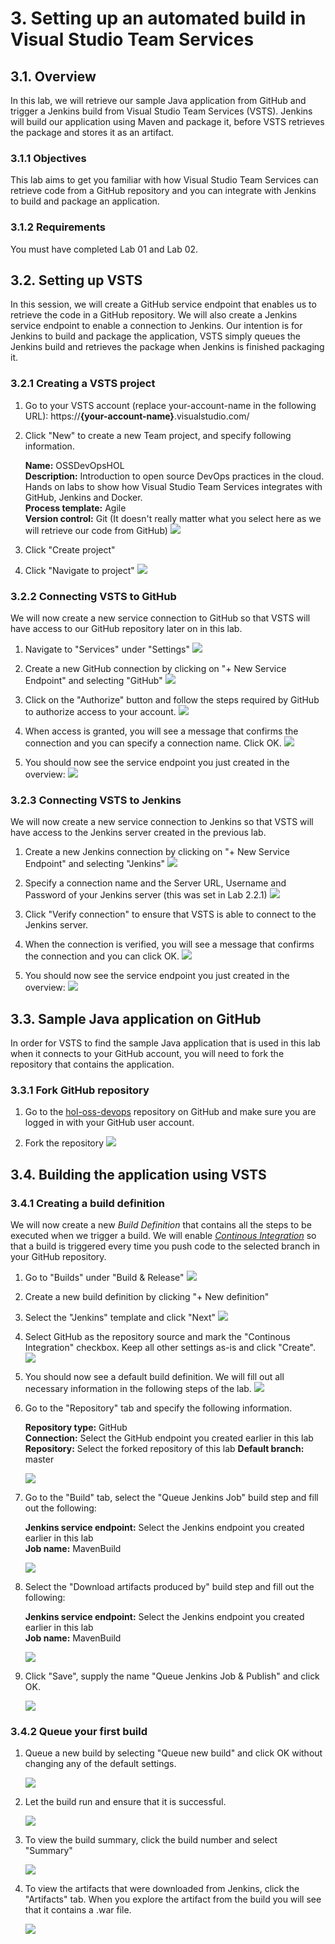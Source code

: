 # 3. Setting up an automated build in Visual Studio Team Services
## 3.1. Overview
In this lab, we will retrieve our sample Java application from GitHub and trigger a Jenkins build from Visual Studio Team Services (VSTS). Jenkins will build our application using Maven and package it, before VSTS retrieves the package and stores it as an artifact.

### 3.1.1 Objectives
This lab aims to get you familiar with how Visual Studio Team Services can retrieve code from a GitHub repository and you can integrate with Jenkins to build and package an application. 

### 3.1.2 Requirements
You must have completed Lab 01 and Lab 02.

## 3.2. Setting up VSTS
In this session, we will create a GitHub service endpoint that enables us to retrieve the code in a GitHub repository. We will also create a Jenkins service endpoint to enable a connection to Jenkins. Our intention is for Jenkins to build and package the application, VSTS simply queues the Jenkins build and retrieves the package when Jenkins is finished packaging it.

### 3.2.1 Creating a VSTS project

1. Go to your VSTS account (replace your-account-name in the following URL): https://**{your-account-name}**.visualstudio.com/    

2. Click "New" to create a new Team project, and specify following information. 

    **Name:** OSSDevOpsHOL  
    **Description:** Introduction to open source DevOps practices in the cloud. Hands on labs to show how Visual Studio Team Services integrates with GitHub, Jenkins and Docker.  
    **Process template:** Agile  
    **Version control:** Git (It doesn't really matter what you select here as we will retrieve our code from GitHub)
![](./images/3.2.i001.PNG)

3. Click "Create project"

4. Click "Navigate to project"
![](./images/3.2.i002.PNG)

### 3.2.2 Connecting VSTS to GitHub

We will now create a new service connection to GitHub so that VSTS will have access to our GitHub repository later on in this lab.

1. Navigate to "Services" under "Settings"
![](./images/3.2.i003.PNG)

2. Create a new GitHub connection by clicking on "+ New Service Endpoint" and selecting "GitHub"
![](./images/3.2.i004.PNG)

3. Click on the "Authorize" button and follow the steps required by GitHub to authorize access to your account.
![](./images/3.2.i005.PNG)

4. When access is granted, you will see a message that confirms the connection and you can specify a connection name. Click OK.
![](./images/3.2.i006.PNG)

5. You should now see the service endpoint you just created in the overview:
![](./images/3.2.i007.PNG)

### 3.2.3 Connecting VSTS to Jenkins

We will now create a new service connection to Jenkins so that VSTS will have access to the Jenkins server created in the previous lab.

1. Create a new Jenkins connection by clicking on "+ New Service Endpoint" and selecting "Jenkins"
![](./images/3.2.i008.PNG) 

2. Specify a connection name and the Server URL, Username and Password of your Jenkins server (this was set in Lab 2.2.1)
![](./images/3.2.i009.PNG)

3. Click "Verify connection" to ensure that VSTS is able to connect to the Jenkins server.

4. When the connection is verified, you will see a message that confirms the connection and you can click OK.
![](./images/3.2.i010.PNG)

5. You should now see the service endpoint you just created in the overview:
![](./images/3.2.i011.PNG)

## 3.3. Sample Java application on GitHub

In order for VSTS to find the sample Java application that is used in this lab when it connects to your GitHub account, you will need to fork the repository that contains the application.

### 3.3.1 Fork GitHub repository

1. Go to the [hol-oss-devops](https://github.com/msdevno/hol-oss-devops) repository on GitHub and make sure you are logged in with your GitHub user account.

2. Fork the repository 
![](./images/3.3.i001.PNG)

## 3.4. Building the application using VSTS

### 3.4.1 Creating a build definition

We will now create a new *Build Definition* that contains all the steps to be executed when we trigger a build. We will enable [*Continous Integration*](https://en.wikipedia.org/wiki/Continuous_integration) so that a build is triggered every time you push code to the selected branch in your GitHub repository.

1. Go to "Builds" under "Build & Release"
![](./images/3.4.i001.PNG) 

2. Create a new build definition by clicking "+ New definition"

3. Select the "Jenkins" template and click "Next"
![](./images/3.4.i002.PNG)

4. Select GitHub as the repository source and mark the "Continous Integration" checkbox. Keep all other settings as-is and click "Create".
![](./images/3.4.i003.PNG)

5. You should now see a default build definition. We will fill out all necessary information in the following steps of the lab.
![](./images/3.4.i004.PNG) 

6. Go to the "Repository" tab and specify the following information. 

    **Repository type:** GitHub  
    **Connection:** Select the GitHub endpoint you created earlier in this lab  
    **Repository:** Select the forked repository of this lab
    **Default branch:** master

    ![](./images/3.4.i005.PNG) 

6. Go to the "Build" tab, select the "Queue Jenkins Job" build step and fill out the following:

    **Jenkins service endpoint:** Select the Jenkins endpoint you created earlier in this lab  
    **Job name:** MavenBuild  

    ![](./images/3.4.i006.PNG) 

7. Select the "Download artifacts produced by" build step and fill out the following:

    **Jenkins service endpoint:** Select the Jenkins endpoint you created earlier in this lab  
    **Job name:** MavenBuild  

    ![](./images/3.4.i007.PNG) 

8. Click "Save", supply the name "Queue Jenkins Job & Publish" and click OK.

    ![](./images/3.4.i008.PNG) 

### 3.4.2 Queue your first build

1. Queue a new build by selecting "Queue new build" and click OK without changing any of the default settings.

    ![](./images/3.4.i009.PNG) 

2. Let the build run and ensure that it is successful. 

    ![](./images/3.4.i010.PNG) 

3. To view the build summary, click the build number and select "Summary"

    ![](./images/3.4.i011.PNG)

4. To view the artifacts that were downloaded from Jenkins, click the "Artifacts" tab. When you explore the artifact from the build you will see that it contains a .war file.

    ![](./images/3.4.i012.PNG) 